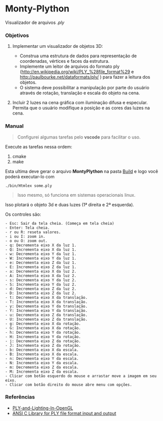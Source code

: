 # Monty-Plython

Visualizador de arquivos *.ply*


### Objetivos 

1. Implementar um visualizador de objetos 3D:
   - Construa uma estrutura de dados para representação de coordenadas, vértices e faces da estrutura.
   - Implemente um leitor de arquivos do formato ply (http://en.wikipedia.org/wiki/PLY_%28file_format%29 e http://paulbourke.net/dataformats/ply/ ) para fazer a leitura dos objetos.
   - O sistema deve possibilitar a manipulação por parte do usuário através de rotação, translação e escala do objeto na cena.

2. Incluir 2 luzes na cena gráfica com iluminação difusa e especular. Permita que o usuário modifique a posição e as cores das luzes na cena.

### Manual

>Configurei algumas tarefas pelo **vscode** para facilitar o uso.

Execute as tarefas nessa ordem:

1. cmake
2. make

Esta ultima deve gerar o arquivo **MontyPlython** na pasta [Build](https://github.com/aretw0/Monty-Plython/tree/master/Build) e logo você poderá executar-lo com           
        
    ./bin/Htmlex some.ply

>Isso mesmo, só funciona em sistemas operacionais linux.

Isso plotará o objeto 3d e duas luzes (1ª direita e 2ª esquerda).

Os controles são:

    - Esc: Sair da tela cheia. (Começa em tela cheia)
    - Enter: Tela cheia.
    - r ou R: reseta valores.
    - i ou I: zoom in.
    - o ou O: zoom out.
    - q: Decrementa eixo X da luz 1.
    - Q: Incrementa eixo X da luz 1.
    - w: Decrementa eixo Y da luz 1.
    - W: Incrementa eixo Y da luz 1.
    - e: Decrementa eixo Z da luz 1.
    - E: Incrementa eixo Z da luz 1.
    - a: Decrementa eixo X da luz 2.
    - A: Incrementa eixo X da luz 2.
    - s: Decrementa eixo Y da luz 2.
    - S: Incrementa eixo Y da luz 2.
    - d: Decrementa eixo Z da luz 2.
    - D: Incrementa eixo Z da luz 2.
    - t: Decrementa eixo X da translação.
    - T: Incrementa eixo X da translação.
    - y: Decrementa eixo Y da translação.
    - Y: Incrementa eixo Y da translação.
    - u: Decrementa eixo Z da translação.
    - U: Incrementa eixo Z da translação.
    - g: Decrementa eixo X da rotação.
    - G: Incrementa eixo X da rotação.
    - h: Decrementa eixo Y da rotação.
    - H: Incrementa eixo Y da rotação.
    - j: Decrementa eixo Z da rotação.
    - J: Incrementa eixo Z da rotação.
    - b: Decrementa eixo X da escala.
    - B: Incrementa eixo X da escala.
    - n: Decrementa eixo Y da escala.
    - N: Incrementa eixo Y da escala.
    - m: Decrementa eixo Z da escala.
    - M: Incrementa eixo Z da escala.
    - Clicar com botão esquerdo do mouse e arrastar move a imagem em seu eixo.
    - Clicar com botão direito do mouse abre menu com opções.


### Referências

- [PLY-and-Lighting-In-OpenGL](https://github.com/tarun1325/PLY-and-Lighting-In-OpenGL)
- [ANSI C Library for PLY file format input and output](http://w3.impa.br/~diego/software/rply/)